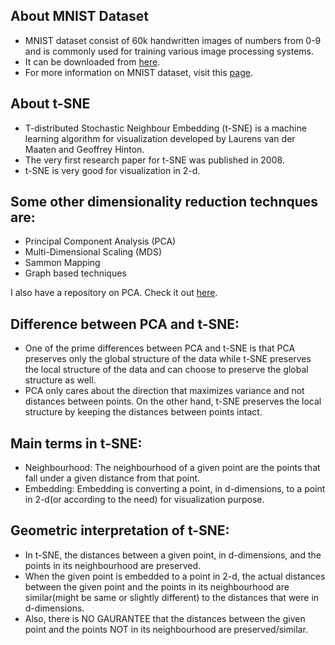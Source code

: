 ## About MNIST Dataset
- MNIST dataset consist of 60k handwritten images of numbers from 0-9 and is commonly used for training various image processing systems.
- It can be downloaded from [here](https://www.kaggle.com/c/digit-recognizer/data).
- For more information on MNIST dataset, visit this [page](https://en.wikipedia.org/wiki/MNIST_database).

## About t-SNE
- T-distributed Stochastic Neighbour Embedding (t-SNE) is a machine learning algorithm for visualization developed by Laurens van der Maaten and Geoffrey Hinton.
- The very first research paper for t-SNE was published in  2008.
- t-SNE is very good for visualization in 2-d.

## Some other dimensionality reduction technques are:
- Principal Component Analysis (PCA)
- Multi-Dimensional Scaling (MDS)
- Sammon Mapping
- Graph based techniques

I also have a repository on PCA. Check it out [here](https://github.com/deveshSingh06/Principal-Component-Analysis-PCA-on-MNIST-dataset).

## Difference between PCA and t-SNE:
- One of the prime differences between PCA and t-SNE is that PCA preserves only the global structure of the data while t-SNE preserves the local structure of the data and can choose to preserve the global structure as well.
- PCA only cares about the direction that maximizes variance and not distances between points. On the other hand, t-SNE preserves the local structure by keeping the distances between points intact.

## Main terms in t-SNE:
- Neighbourhood: The neighbourhood of a given point are the points that fall under a given distance from that point.
- Embedding: Embedding is converting a point, in d-dimensions, to a point in 2-d(or according to the need) for visualization purpose.

## Geometric interpretation of t-SNE:
- In t-SNE, the distances between a given point, in d-dimensions, and the points in its neighbourhood are preserved.
- When the given point is embedded to a point in 2-d, the actual distances between the given point and the points in its neighbourhood are similar(might be same or slightly different) to the distances that were in d-dimensions.
- Also, there is NO GAURANTEE that the distances between the given point and the points NOT in its neighbourhood are preserved/similar.
